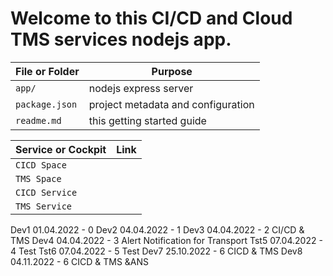 # Welcome to this CI/CD and Cloud TMS services nodejs app.

File or Folder | Purpose
---------|----------
`app/` | nodejs express server
`package.json` | project metadata and configuration
`readme.md` | this getting started guide

Service or Cockpit | Link
---------|----------
`CICD Space` | 
`TMS Space` | 
`CICD Service` | 
`TMS Service` | 

Dev1 01.04.2022 - 0
Dev2 04.04.2022 - 1
Dev3 04.04.2022 - 2 CI/CD & TMS
Dev4 04.04.2022 - 3 Alert Notification for Transport
Tst5 07.04.2022 - 4 Test
Tst6 07.04.2022 - 5 Test
Dev7 25.10.2022 - 6 CICD  & TMS
Dev8 04.11.2022 - 6 CICD  & TMS &ANS